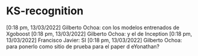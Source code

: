 # KS-recognition

[0:18 pm, 13/03/2022] Gilberto Ochoa: con los modelos entrenados de Xgoboost
[0:18 pm, 13/03/2022] Gilberto Ochoa: y el de Inception
[0:18 pm, 13/03/2022] Francisco Javier: SI
[0:18 pm, 13/03/2022] Gilberto Ochoa: para ponerlo como sitio de prueba para el paper d eYonathan?
